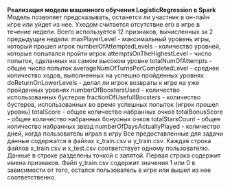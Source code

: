 **Реализация модели машинного обучения LogisticRegression в Spark**
Модель позволяет предсказывать, останется ли участник в он-лайн игре или уйдет из нее. 
Уходом считается отсутствие его в игре в течение недели.
Всего используется 12 признаков, вычисленных за 2 предыдущие недели:
    maxPlayerLevel - максимальный уровень игры, который прошел игрок
    numberOfAttemptedLevels - количество уровней, которые попытался пройти игрок
    attemptsOnTheHighestLevel - число попыток, сделанных на самом высоком уровне
    totalNumOfAttempts - общее число попыток
    averageNumOfTurnsPerCompletedLevel - среднее количество ходов, выполненных на успешно пройденных уровнях
    doReturnOnLowerLevels - делал ли игрок возвраты к игре на уже пройденных уровнях
    numberOfBoostersUsed - количество использованных бустеров
    fractionOfUsefullBoosters - количество бустеров, использованных во время успешных попыток (игрок прошел уровнь)
    totalScore - общее количество набранных очков
    totalBonusScore - общее количество набранных бонусных очков
    totalStarsCount - общее количество набранных звезд
    numberOfDaysActuallyPlayed - количество дней, когда пользователь играл в игру
Все предоставленные для задачи данные содержатся в файлах x_train.csv и y_train.csv.
Каждая строка файлов x_train.csv и x_test.csv соответствует одному пользователю. 
Данные в строке разделены точкой с запятой. Первая строка содержит имена признаков. 
Файл y_train.csv содержит значения 1 или 0 в зависимости от того, остался пользователь в игре или вышел из нее соответственно.